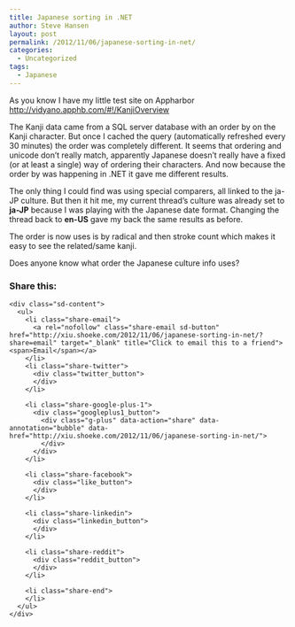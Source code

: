 ```yaml
---
title: Japanese sorting in .NET
author: Steve Hansen
layout: post
permalink: /2012/11/06/japanese-sorting-in-net/
categories:
  - Uncategorized
tags:
  - Japanese
---
```

As you know I have my little test site on Appharbor  <http://vidyano.apphb.com/#!/KanjiOverview>

The Kanji data came from a SQL server database with an order by on the Kanji character. But once I cached the query (automatically refreshed every 30 minutes) the order was completely different. It seems that ordering and unicode don&#8217;t really match, apparently Japanese doesn&#8217;t really have a fixed (or at least a single) way of ordering their characters. And now because the order by was happening in .NET it gave me different results.

The only thing I could find was using special comparers, all linked to the ja-JP culture. But then it hit me, my current thread&#8217;s culture was already set to **ja-JP** because I was playing with the Japanese date format. Changing the thread back to **en-US** gave my back the same results as before.

The order is now uses is by radical and then stroke count which makes it easy to see the related/same kanji.

Does anyone know what order the Japanese culture info uses?

<div class="sharedaddy sd-sharing-enabled">
  <div class="robots-nocontent sd-block sd-social sd-social-official sd-sharing">
    <h3 class="sd-title">
      Share this:
    </h3>
    
    <div class="sd-content">
      <ul>
        <li class="share-email">
          <a rel="nofollow" class="share-email sd-button" href="http://xiu.shoeke.com/2012/11/06/japanese-sorting-in-net/?share=email" target="_blank" title="Click to email this to a friend"><span>Email</span></a>
        </li>
        <li class="share-twitter">
          <div class="twitter_button">
          </div>
        </li>
        
        <li class="share-google-plus-1">
          <div class="googleplus1_button">
            <div class="g-plus" data-action="share" data-annotation="bubble" data-href="http://xiu.shoeke.com/2012/11/06/japanese-sorting-in-net/">
            </div>
          </div>
        </li>
        
        <li class="share-facebook">
          <div class="like_button">
          </div>
        </li>
        
        <li class="share-linkedin">
          <div class="linkedin_button">
          </div>
        </li>
        
        <li class="share-reddit">
          <div class="reddit_button">
          </div>
        </li>
        
        <li class="share-end">
        </li>
      </ul>
    </div>
  </div>
</div>